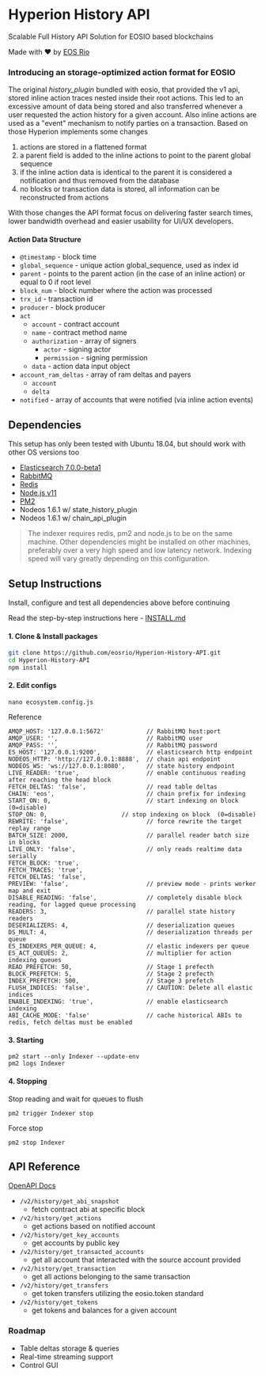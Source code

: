 # Hyperion History API
Scalable Full History API Solution for EOSIO based blockchains

Made with ♥ by [EOS Rio](https://eosrio.io/)

### Introducing an storage-optimized action format for EOSIO

The original *history_plugin* bundled with eosio, that provided the v1 api, stored inline action traces nested inside their root actions. This led to an excessive amount of data being stored and also transferred whenever a user requested the action history for a given account. Also inline actions are used as a "event" mechanism to notify parties on a transaction. Based on those Hyperion implements some changes

1. actions are stored in a flattened format
2. a parent field is added to the inline actions to point to the parent global sequence
3. if the inline action data is identical to the parent it is considered a notification and thus removed from the database
4. no blocks or transaction data is stored, all information can be reconstructed from actions

With those changes the API format focus on delivering faster search times, lower bandwidth overhead and easier usability for UI/UX developers. 

#### Action Data Structure

 - `@timestamp` - block time
 - `global_sequence` - unique action global_sequence, used as index id
 - `parent` - points to the parent action (in the case of an inline action) or equal to 0 if root level
 - `block_num` - block number where the action was processed
 - `trx_id` - transaction id
 - `producer` - block producer
 - `act`
    - `account` - contract account
    - `name` - contract method name
    - `authorization` - array of signers
        - `actor` - signing actor
        - `permission` - signing permission
    - `data` - action data input object
 - `account_ram_deltas` - array of ram deltas and payers
    - `account`
    - `delta`
 - `notified` - array of accounts that were notified (via inline action events)

## Dependencies

This setup has only been tested with Ubuntu 18.04, but should work with other OS versions too

 - [Elasticsearch 7.0.0-beta1](https://www.elastic.co/downloads/elasticsearch#preview-release)
 - [RabbitMQ](https://www.rabbitmq.com/install-debian.html)
 - [Redis](https://redis.io/topics/quickstart)
 - [Node.js v11](https://github.com/nodesource/distributions/blob/master/README.md#installation-instructions)
 - [PM2](https://pm2.io/doc/en/runtime/quick-start)
 - Nodeos 1.6.1 w/ state_history_plugin
 - Nodeos 1.6.1 w/ chain_api_plugin
  
  > The indexer requires redis, pm2 and node.js to be on the same machine. Other dependencies might be installed on other machines, preferably over a very high speed and low latency network. Indexing speed will vary greatly depending on this configuration.
  
## Setup Instructions

Install, configure and test all dependencies above before continuing

Read the step-by-step instructions here - [INSTALL.md](https://github.com/eosrio/Hyperion-History-API/blob/master/INSTALL.md)

#### 1. Clone & Install packages
```bash
git clone https://github.com/eosrio/Hyperion-History-API.git
cd Hyperion-History-API
npm install
```

#### 2. Edit configs
`nano ecosystem.config.js`

Reference
```
AMQP_HOST: '127.0.0.1:5672'            // RabbitMQ host:port
AMQP_USER: '',                         // RabbitMQ user
AMQP_PASS: '',                         // RabbitMQ password
ES_HOST: '127.0.0.1:9200',             // elasticsearch http endpoint
NODEOS_HTTP: 'http://127.0.0.1:8888',  // chain api endpoint
NODEOS_WS: 'ws://127.0.0.1:8080',      // state history endpoint
LIVE_READER: 'true',                   // enable continuous reading after reaching the head block
FETCH_DELTAS: 'false',                 // read table deltas
CHAIN: 'eos',                          // chain prefix for indexing
START_ON: 0,                           // start indexing on block (0=disable)
STOP_ON: 0,                     // stop indexing on block  (0=disable)
REWRITE: 'false',                      // force rewrite the target replay range
BATCH_SIZE: 2000,                      // parallel reader batch size in blocks
LIVE_ONLY: 'false',                    // only reads realtime data serially
FETCH_BLOCK: 'true',
FETCH_TRACES: 'true',
FETCH_DELTAS: 'false',
PREVIEW: 'false',                      // preview mode - prints worker map and exit
DISABLE_READING: 'false',              // completely disable block reading, for lagged queue processing
READERS: 3,                            // parallel state history readers
DESERIALIZERS: 4,                      // deserialization queues
DS_MULT: 4,                            // deserialization threads per queue
ES_INDEXERS_PER_QUEUE: 4,              // elastic indexers per queue
ES_ACT_QUEUES: 2,                      // multiplier for action indexing queues
READ_PREFETCH: 50,                     // Stage 1 prefecth
BLOCK_PREFETCH: 5,                     // Stage 2 prefecth
INDEX_PREFETCH: 500,                   // Stage 3 prefetch
FLUSH_INDICES: 'false',                // CAUTION: Delete all elastic indices
ENABLE_INDEXING: 'true',               // enable elasticsearch indexing
ABI_CACHE_MODE: 'false'                // cache historical ABIs to redis, fetch deltas must be enabled
```
 
 #### 3. Starting
 
 ```
 pm2 start --only Indexer --update-env
 pm2 logs Indexer
 ```
 
 #### 4. Stopping
 
 Stop reading and wait for queues to flush
 ```
 pm2 trigger Indexer stop
 ```
 
 Force stop
 ```
 pm2 stop Indexer
 ```
 
## API Reference

[OpenAPI Docs](https://br.eosrio.io/v2/history/docs)
  
 - `/v2/history/get_abi_snapshot`
   - fetch contract abi at specific block
- `/v2/history/get_actions`
   - get actions based on notified account
 - `/v2/history/get_key_accounts`
   - get accounts by public key
 - `/v2/history/get_transacted_accounts`
   - get all account that interacted with the source account provided
 - `/v2/history/get_transaction`
   - get all actions belonging to the same transaction
 - `/v2/history/get_transfers`
   - get token transfers utilizing the eosio.token standard
 - `/v2/history/get_tokens`
   - get tokens and balances for a given account

### Roadmap

- Table deltas storage & queries
- Real-time streaming support
- Control GUI
